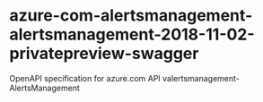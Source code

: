 # azure-com-alertsmanagement-alertsmanagement-2018-11-02-privatepreview-swagger
OpenAPI specification for azure.com API valertsmanagement-AlertsManagement
